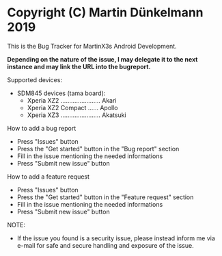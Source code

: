 Copyright (C) Martin Dünkelmann 2019
=============================================

This is the Bug Tracker for MartinX3s Android Development.

**Depending on the nature of the issue, I may delegate it to the next instance and may link the URL into the bugreport.**

Supported devices:
   - SDM845 devices (tama board):
      - Xperia XZ2 ....................... Akari
      - Xperia XZ2 Compact ...... Apollo
      - Xperia XZ3 ....................... Akatsuki

How to add a bug report
- Press "Issues" button
- Press the "Get started" button in the "Bug report" section
- Fill in the issue mentioning the needed informations
- Press "Submit new issue" button

How to add a feature request
- Press "Issues" button
- Press the "Get started" button in the "Feature request" section
- Fill in the issue mentioning the needed informations
- Press "Submit new issue" button

NOTE:
- If the issue you found is a security issue, please instead inform me via e-mail for safe and secure handling and exposure of the issue.

